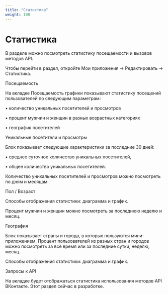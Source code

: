 ```yaml
---
title: "Статистика"
weight: 100
---
```

# Статистика

В разделе можно посмотреть статистику посещаемости и вызовов методов API.

Чтобы перейти в раздел, откройте Мои приложения → Редактировать → Статистика.

Посещаемость

На вкладке Посещаемость графики показывают статистику посещений пользователей по следующим параметрам:

• количество уникальных посетителей и просмотров

• процент мужчин и женщин в разных возрастных категориях

• география посетителей

Уникальные посетители и просмотры

Блок показывает следующие характеристики за последние 30 дней:

• среднее суточное количество уникальных посетителей,

• общее количество уникальных посетителей.

Количество уникальных посетителей и просмотров можно посмотреть по дням и месяцам.

Пол / Возраст

Способы отображения статистики: диаграмма и график.

Процент мужчин и женщин можно посмотреть за последнюю неделю и месяц.

География

Блок показывает страны и города, в которых пользуются мини-приложением. Процент пользователей из разных стран и городов можно посмотреть за всё время или за последние сутки, неделю, месяц.

Способы отображения статистики: диаграмма и график.

Запросы к API

На вкладке будет отображаться статистика использования методов API ВКонтакте. Этот раздел сейчас в разработке.